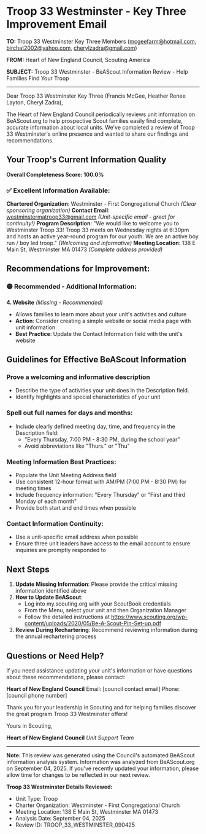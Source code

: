 # Troop 33 Westminster - Key Three Improvement Email

**TO:** Troop 33 Westminster Key Three Members (mcgeefarm@hotmail.com, birchat2002@yahoo.com, cherylzadra@gmail.com)

**FROM:** Heart of New England Council, Scouting America

**SUBJECT:** Troop 33 Westminster - BeAScout Information Review - Help Families Find Your Troop

---

Dear Troop 33 Westminster Key Three (Francis  McGee, Heather Renee Layton, Cheryl  Zadra),

The Heart of New England Council periodically reviews unit information on BeAScout.org to help prospective Scout families easily find complete, accurate information about local units. We've completed a review of Troop 33 Westminster's online presence and wanted to share our findings and recommendations.

## Your Troop's Current Information Quality

**Overall Completeness Score: 100.0%**

### ✅ **Excellent Information Available:**
**Chartered Organization**: Westminster - First Congregational Church *(Clear sponsoring organization)*
**Contact Email**: westminstermatroop33@gmail.com *(Unit-specific email - great for continuity!)*
**Program Description**: "We would like to welcome you to Westminster Troop 33! Troop 33 meets on Wednesday nights at 6:30pm and hosts an active year-round program for our youth. We are an active boy run / boy led troop." *(Welcoming and informative)*
**Meeting Location**: 138 E Main St, Westminster MA 01473 *(Complete address provided)*

## Recommendations for Improvement:

### 🟡 **Recommended - Additional Information:**

**4. Website** *(Missing - Recommended)*
- Allows families to learn more about your unit's activities and culture
- **Action**: Consider creating a simple website or social media page with unit information
- **Best Practice**: Update the Contact Information field with the unit's website

## Guidelines for Effective BeAScout Information

### **Prove a welcoming and informative description**
- Describe the type of activities your unit does in the Description field.
- Identify highlights and special characteristics of your unit

### **Spell out full names for days and months:**
- Include clearly defined meeting day, time, and frequency in the Description field:
  - "Every Thursday, 7:00 PM - 8:30 PM, during the school year"
  - Avoid abbreviations like "Thurs." or "Thu"

### **Meeting Information Best Practices:**
- Populate the Unit Meeting Address field
- Use consistent 12-hour format with AM/PM (7:00 PM - 8:30 PM) for meeting times
- Include frequency information: "Every Thursday" or "First and third Monday of each month"
- Provide both start and end times when possible

### **Contact Information Continuity:**
- Use a unit-specific email address when possible
- Ensure three unit leaders have access to the email account to ensure inquiries are promptly responded to

## Next Steps

1. **Update Missing Information**: Please provide the critical missing information identified above
2. **How to Update BeAScout**: 
   - Log into my.scouting.org with your ScoutBook credentials
   - From the Menu, select your unit and then Organization Manager
   - Follow the detailed instructions at
     https://www.scouting.org/wp-content/uploads/2020/05/Be-A-Scout-Pin-Set-up.pdf
3. **Review During Rechartering**: Recommend reviewing information during the annual rechartering process

## Questions or Need Help?

If you need assistance updating your unit's information or have questions about these recommendations, please contact:

**Heart of New England Council**
Email: [council contact email]
Phone: [council phone number]

Thank you for your leadership in Scouting and for helping families discover the great program Troop 33 Westminster offers!

Yours in Scouting,

**Heart of New England Council**
*Unit Support Team*

---

**Note**: This review was generated using the Council's automated BeAScout information analysis system. Information was analyzed from BeAScout.org on September 04, 2025. If you've recently updated your information, please allow time for changes to be reflected in our next review.

**Troop 33 Westminster Details Reviewed:**
- Unit Type: Troop
- Charter Organization: Westminster - First Congregational Church
- Meeting Location: 138 E Main St, Westminster MA 01473
- Analysis Date: September 04, 2025
- Review ID: TROOP_33_WESTMINSTER_090425